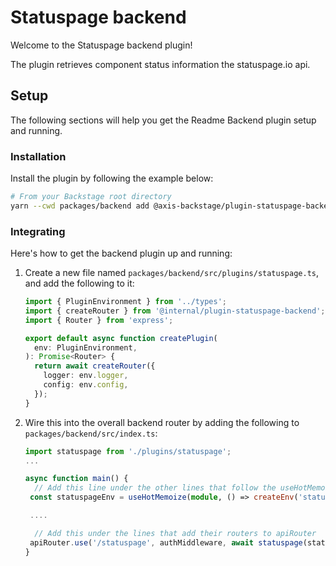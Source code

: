 # Statuspage backend

Welcome to the Statuspage backend plugin!

The plugin retrieves component status information the statuspage.io api.

## Setup

The following sections will help you get the Readme Backend plugin setup and running.

### Installation

Install the plugin by following the example below:

```bash
# From your Backstage root directory
yarn --cwd packages/backend add @axis-backstage/plugin-statuspage-backend
```

### Integrating

Here's how to get the backend plugin up and running:

1. Create a new file named `packages/backend/src/plugins/statuspage.ts`, and add the following to it:

   ```ts
   import { PluginEnvironment } from '../types';
   import { createRouter } from '@internal/plugin-statuspage-backend';
   import { Router } from 'express';

   export default async function createPlugin(
     env: PluginEnvironment,
   ): Promise<Router> {
     return await createRouter({
       logger: env.logger,
       config: env.config,
     });
   }
   ```

2. Wire this into the overall backend router by adding the following to `packages/backend/src/index.ts`:

   ```ts
   import statuspage from './plugins/statuspage';
   ...

   async function main() {
     // Add this line under the other lines that follow the useHotMemoize pattern
    const statuspageEnv = useHotMemoize(module, () => createEnv('statuspage'));

    ....

     // Add this under the lines that add their routers to apiRouter
    apiRouter.use('/statuspage', authMiddleware, await statuspage(statuspageEnv));
   }
   ```
